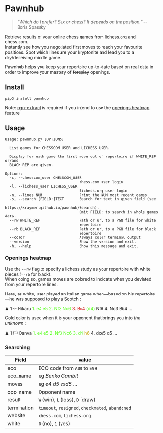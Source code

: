 # Pawnhub

> _“Which do I prefer? Sex or chess? It depends on the position.”_ -- Boris Spassky

Retrieve results of your online chess games from lichess.org and chess.com.  
Instantly see how you negotiated first moves to reach your favourite positions.
Spot which lines are your kryptonite and lead you to a dry/deceiving middle game.

Pawnhub helps you keep your repertoire up-to-date based on real data in order to improve your mastery of <s>foreplay</s> openings.

## Install

`pip3 install pawnhub`

Note: [pgn-extract](https://www.cs.kent.ac.uk/people/staff/djb/pgn-extract/) is required if you intend to use the [openings heatmap](https://kraymer.github.io/pawnhub/#repertoire-heatmap) feature.

## Usage

```text
Usage: pawnhub.py [OPTIONS]

  List games for CHESSCOM_USER and LICHESS_USER.

  Display for each game the first move out of repertoire if WHITE_REP or/and
  BLACK_REP are given.

Options:
  -c, --chesscom_user CHESSCOM_USER
                                  chess.com user login
  -l, --lichess_user LICHESS_USER
                                  lichess.org user login
  -n, --lines NUM                 Print the NUM most recent games
  -s, --search [FIELD:]TEXT       Search for text in given field (see
                                  https://kraymer.github.io/pawnhub/#search).
                                  Omit FIELD: to search in whole games data.
  --rw WHITE_REP                  Path or url to a PGN file for white
                                  repertoire
  --rb BLACK_REP                  Path or url to a PGN file for black
                                  repertoire
  --color                         Always color terminal output
  --version                       Show the version and exit.
  -h, --help                      Show this message and exit.
```

### Openings heatmap

Use the `--rw` flag to specify a lichess study as your repertoire with white pieces
(`--rb` for black).  
When doing so, games moves are colored to indicate when you deviated from your
repertoire lines.

Here, as white, user played an Italian game when—based on his repertoire—he was supposed to play a Scotch :

 
<div class="term-container"> ♟  1  ⚰️   Hikaru      <span style="color: #4EFF0F;">1. e4 e5 2. Nf3 Nc6 </span><span style="color: #CC0002;">3. Bc4</span><span style="color: #4EFF0F;"> (d4)</span> Nf6 4. Nc3 Bb4 ...</div>


Gold color is used when it is your opponent that brings you into _the unknown_ :

<div class="term-container"> ♟  1  🏳    Danya      <span style="color: #4EFF0F;">1. e4 e5 2. Nf3 Nc6 3. d4</span></span> <span style="color: #C4A000;">h6</span> 4. dxe5 g5 ...</div>

### Searching

| Field       | value                                              |
| ---         | ---                                                |
| eco         | ECO code from `A00` to `E99`                     |
| eco_name    | eg _Benko Gambit_                                  |
| moves       | eg _e4 d5 exd5_ ...                                |
| opp_name    | Opponent name                                      |
| result      | `W` (win), `L` (loss), `D` (draw)                  |
| termination | `timeout`, `resigned`, `checkmated`, `abandoned`   |
| website     | `chess.com`, `lichess.org`                         |
| white       | `0` (no), `1` (yes)                                |
